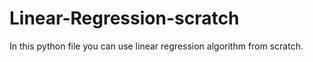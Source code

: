 # Linear-Regression-scratch

In this python file you can use linear regression algorithm from scratch.
